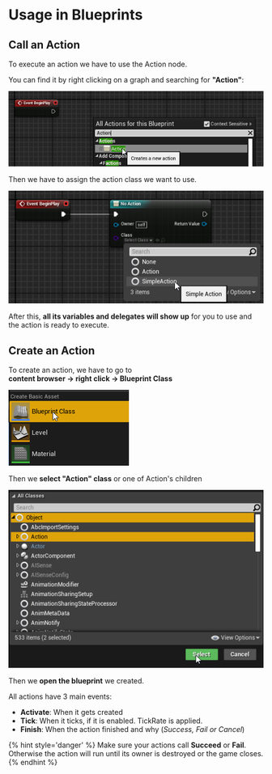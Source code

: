 # Usage in Blueprints

## Call an Action

To execute an action we have to use the Action node.

You can find it by right clicking on a graph and searching for **"Action"**:

![Add Action](../img/level_blueprint_add_action.png)

Then we have to assign the action class we want to use.

![Set Action](../img/set_action_type.png)

After this, **all its variables and delegates will show up** for you to use and the action is ready to execute.

## Create  an Action

To create an action, we have to go to <br>**content browser -> right click -> Blueprint Class**

![Right Click on content browser](../img/context_blueprint.png)

Then we **select "Action" class** or one of Action's children

![Select Action class](../img/popup_blueprint.png)

Then we **open the blueprint** we created.

All actions have 3 main events:

- **Activate**: When it gets created
- **Tick**: When it ticks, if it is enabled. TickRate is applied.
- **Finish**: When the action finished and why (*Success, Fail or Cancel*)



{% hint style='danger' %} Make sure your actions call **Succeed** or **Fail**. Otherwise the action will run until its owner is destroyed or the game closes. {% endhint %}